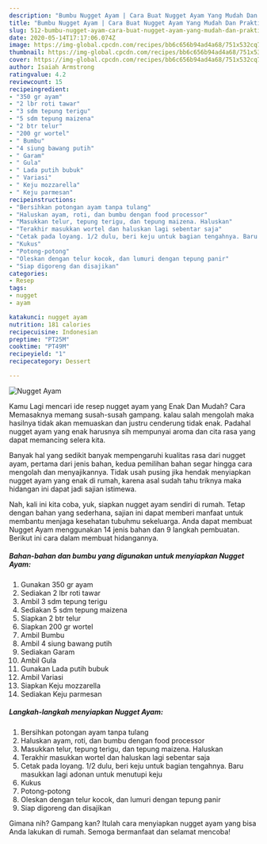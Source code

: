 ```yaml
---
description: "Bumbu Nugget Ayam | Cara Buat Nugget Ayam Yang Mudah Dan Praktis"
title: "Bumbu Nugget Ayam | Cara Buat Nugget Ayam Yang Mudah Dan Praktis"
slug: 512-bumbu-nugget-ayam-cara-buat-nugget-ayam-yang-mudah-dan-praktis
date: 2020-05-14T17:17:06.074Z
image: https://img-global.cpcdn.com/recipes/bb6c656b94ad4a68/751x532cq70/nugget-ayam-foto-resep-utama.jpg
thumbnail: https://img-global.cpcdn.com/recipes/bb6c656b94ad4a68/751x532cq70/nugget-ayam-foto-resep-utama.jpg
cover: https://img-global.cpcdn.com/recipes/bb6c656b94ad4a68/751x532cq70/nugget-ayam-foto-resep-utama.jpg
author: Isaiah Armstrong
ratingvalue: 4.2
reviewcount: 15
recipeingredient:
- "350 gr ayam"
- "2 lbr roti tawar"
- "3 sdm tepung terigu"
- "5 sdm tepung maizena"
- "2 btr telur"
- "200 gr wortel"
- " Bumbu"
- "4 siung bawang putih"
- " Garam"
- " Gula"
- " Lada putih bubuk"
- " Variasi"
- " Keju mozzarella"
- " Keju parmesan"
recipeinstructions:
- "Bersihkan potongan ayam tanpa tulang"
- "Haluskan ayam, roti, dan bumbu dengan food processor"
- "Masukkan telur, tepung terigu, dan tepung maizena. Haluskan"
- "Terakhir masukkan wortel dan haluskan lagi sebentar saja"
- "Cetak pada loyang. 1/2 dulu, beri keju untuk bagian tengahnya. Baru masukkan lagi adonan untuk menutupi keju"
- "Kukus"
- "Potong-potong"
- "Oleskan dengan telur kocok, dan lumuri dengan tepung panir"
- "Siap digoreng dan disajikan"
categories:
- Resep
tags:
- nugget
- ayam

katakunci: nugget ayam 
nutrition: 181 calories
recipecuisine: Indonesian
preptime: "PT25M"
cooktime: "PT49M"
recipeyield: "1"
recipecategory: Dessert

---
```



![Nugget Ayam](https://img-global.cpcdn.com/recipes/bb6c656b94ad4a68/751x532cq70/nugget-ayam-foto-resep-utama.jpg)

Kamu Lagi mencari ide resep nugget ayam yang Enak Dan Mudah? Cara Memasaknya memang susah-susah gampang. kalau salah mengolah maka hasilnya tidak akan memuaskan dan justru cenderung tidak enak. Padahal nugget ayam yang enak harusnya sih mempunyai aroma dan cita rasa yang dapat memancing selera kita.



Banyak hal yang sedikit banyak mempengaruhi kualitas rasa dari nugget ayam, pertama dari jenis bahan, kedua pemilihan bahan segar hingga cara mengolah dan menyajikannya. Tidak usah pusing jika hendak menyiapkan nugget ayam yang enak di rumah, karena asal sudah tahu triknya maka hidangan ini dapat jadi sajian istimewa.


Nah, kali ini kita coba, yuk, siapkan nugget ayam sendiri di rumah. Tetap dengan bahan yang sederhana, sajian ini dapat memberi manfaat untuk membantu menjaga kesehatan tubuhmu sekeluarga. Anda dapat membuat Nugget Ayam menggunakan 14 jenis bahan dan 9 langkah pembuatan. Berikut ini cara dalam membuat hidangannya.

<!--inarticleads1-->

##### Bahan-bahan dan bumbu yang digunakan untuk menyiapkan Nugget Ayam:

1. Gunakan 350 gr ayam
1. Sediakan 2 lbr roti tawar
1. Ambil 3 sdm tepung terigu
1. Sediakan 5 sdm tepung maizena
1. Siapkan 2 btr telur
1. Siapkan 200 gr wortel
1. Ambil  Bumbu
1. Ambil 4 siung bawang putih
1. Sediakan  Garam
1. Ambil  Gula
1. Gunakan  Lada putih bubuk
1. Ambil  Variasi
1. Siapkan  Keju mozzarella
1. Sediakan  Keju parmesan




<!--inarticleads2-->

##### Langkah-langkah menyiapkan Nugget Ayam:

1. Bersihkan potongan ayam tanpa tulang
1. Haluskan ayam, roti, dan bumbu dengan food processor
1. Masukkan telur, tepung terigu, dan tepung maizena. Haluskan
1. Terakhir masukkan wortel dan haluskan lagi sebentar saja
1. Cetak pada loyang. 1/2 dulu, beri keju untuk bagian tengahnya. Baru masukkan lagi adonan untuk menutupi keju
1. Kukus
1. Potong-potong
1. Oleskan dengan telur kocok, dan lumuri dengan tepung panir
1. Siap digoreng dan disajikan




Gimana nih? Gampang kan? Itulah cara menyiapkan nugget ayam yang bisa Anda lakukan di rumah. Semoga bermanfaat dan selamat mencoba!
